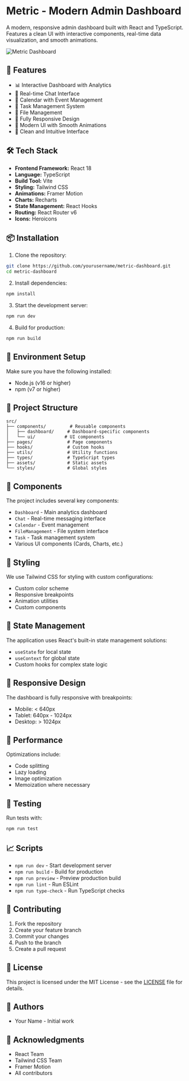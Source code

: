 # Metric - Modern Admin Dashboard

A modern, responsive admin dashboard built with React and TypeScript. Features a clean UI with interactive components, real-time data visualization, and smooth animations.

![Metric Dashboard](preview.png)

## 🚀 Features

- 📊 Interactive Dashboard with Analytics
- 💬 Real-time Chat Interface
- 📅 Calendar with Event Management
- 📝 Task Management System
- 📁 File Management
- 📱 Fully Responsive Design
- 🎨 Modern UI with Smooth Animations
- 🌙 Clean and Intuitive Interface

## 🛠 Tech Stack

- **Frontend Framework:** React 18
- **Language:** TypeScript
- **Build Tool:** Vite
- **Styling:** Tailwind CSS
- **Animations:** Framer Motion
- **Charts:** Recharts
- **State Management:** React Hooks
- **Routing:** React Router v6
- **Icons:** Heroicons

## 📦 Installation

1. Clone the repository:
```bash
git clone https://github.com/yourusername/metric-dashboard.git
cd metric-dashboard
```

2. Install dependencies:
```bash
npm install
```

3. Start the development server:
```bash
npm run dev
```

4. Build for production:
```bash
npm run build
```

## 🔧 Environment Setup

Make sure you have the following installed:
- Node.js (v16 or higher)
- npm (v7 or higher)



## 📁 Project Structure

```
src/
├── components/         # Reusable components
│   ├── dashboard/     # Dashboard-specific components
│   └── ui/           # UI components
├── pages/             # Page components
├── hooks/             # Custom hooks
├── utils/             # Utility functions
├── types/             # TypeScript types
├── assets/            # Static assets
└── styles/            # Global styles
```

## 🧩 Components

The project includes several key components:
- `Dashboard` - Main analytics dashboard
- `Chat` - Real-time messaging interface
- `Calendar` - Event management
- `FileManagement` - File system interface
- `Task` - Task management system
- Various UI components (Cards, Charts, etc.)

## 🎨 Styling

We use Tailwind CSS for styling with custom configurations:
- Custom color scheme
- Responsive breakpoints
- Animation utilities
- Custom components

## 🔄 State Management

The application uses React's built-in state management solutions:
- `useState` for local state
- `useContext` for global state
- Custom hooks for complex state logic

## 📱 Responsive Design

The dashboard is fully responsive with breakpoints:
- Mobile: < 640px
- Tablet: 640px - 1024px
- Desktop: > 1024px

## 🚀 Performance

Optimizations include:
- Code splitting
- Lazy loading
- Image optimization
- Memoization where necessary

## 🧪 Testing

Run tests with:
```bash
npm run test
```

## 📈 Scripts

- `npm run dev` - Start development server
- `npm run build` - Build for production
- `npm run preview` - Preview production build
- `npm run lint` - Run ESLint
- `npm run type-check` - Run TypeScript checks

## 🤝 Contributing

1. Fork the repository
2. Create your feature branch
3. Commit your changes
4. Push to the branch
5. Create a pull request

## 📄 License

This project is licensed under the MIT License - see the [LICENSE](LICENSE) file for details.

## 👥 Authors

- Your Name - Initial work

## 🙏 Acknowledgments

- React Team
- Tailwind CSS Team
- Framer Motion
- All contributors
